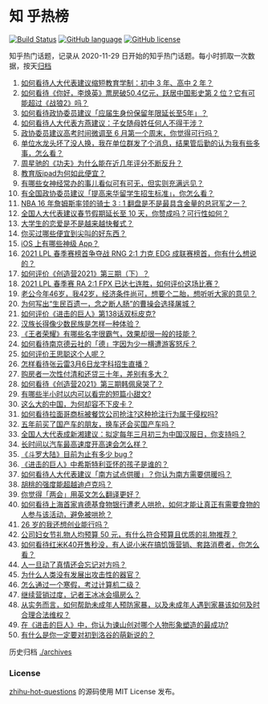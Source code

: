 # 知 乎热榜
[![Build Status](https://github.com/ToWeLong/zhihu-hot-questions/workflows/CI/badge.svg)](https://github.com/ToWeLong/zhihu-hot-questions/actions)
[![GitHub language](https://img.shields.io/badge/language-golang-orange.svg)](https://golang.org/)
[![GitHub license](https://img.shields.io/github/license/ToWeLong/zhihu-hot-questions)](https://github.com/ToWeLong/zhihu-hot-questions/blob/main/LICENSE)

知乎热门话题，记录从 2020-11-29 日开始的知乎热门话题。每小时抓取一次数据，按天[归档](./archives)

<!-- BEGIN -->

1. [如何看待人大代表建议缩短教育学制：初中 3 年、高中 2 年？](https://www.zhihu.com/question/447858027)
1. [如何看待《你好，李焕英》票房破50.4亿元，跃居中国影史第 2 位？它有可能超过《战狼2》吗？](https://www.zhihu.com/question/447891798)
1. [如何看待政协委员建议「应届生身份保留年限延长至5年」？](https://www.zhihu.com/question/447845568)
1. [如何看待人大代表方燕建议：子女随母姓任何人不得干涉？](https://www.zhihu.com/question/447566906)
1. [政协委员建议高考时间微调至 6 月第一个周末，你觉得可行吗？](https://www.zhihu.com/question/447599285)
1. [单位水龙头坏了没人换，我在单位群发了个消息，结果管后勤的认为我有些多事，怎么看？](https://www.zhihu.com/question/375794696)
1. [周星驰的《功夫》为什么能在近几年评分不断反升？](https://www.zhihu.com/question/447705926)
1. [教育版ipad为何如此便宜？](https://www.zhihu.com/question/270264935)
1. [有哪些女神经常办的事儿看似可有可无，但实则充满远见？](https://www.zhihu.com/question/447754315)
1. [有全国政协委员建议「提高来华留学生招生标准」，你怎么看？](https://www.zhihu.com/question/447820849)
1. [NBA 16 年詹姆斯率领的骑士 3 : 1 翻盘是不是最具含金量的总冠军之一？](https://www.zhihu.com/question/447592676)
1. [全国人大代表建议春节假期延长至 10 天，你赞成吗？可行性如何？](https://www.zhihu.com/question/447939211)
1. [大学生的恋爱是不是越来越快餐式？](https://www.zhihu.com/question/447088569)
1. [你买过哪些便宜到尖叫的好东西？](https://www.zhihu.com/question/337047368)
1. [iOS 上有哪些神级 App？](https://www.zhihu.com/question/27699000)
1. [2021 LPL 春季赛榜首争夺战 RNG 2:1 力克 EDG 成联赛榜首，你有什么想说的？](https://www.zhihu.com/question/447946336)
1. [如何评价《创造营2021》第三期（下）？](https://www.zhihu.com/question/447925276)
1. [2021 LPL 春季赛 RA 2:1 FPX 已达七连胜，如何评价这场比赛？](https://www.zhihu.com/question/447909356)
1. [老公今年46岁，我42岁，经济条件尚可，想要个二胎，想听听大家的意见？](https://www.zhihu.com/question/267278277)
1. [为何写出“生民百遗一，念之断人肠”的曹操会选择屠城？](https://www.zhihu.com/question/414886467)
1. [如何评价《进击的巨人》第138话双标皮克?](https://www.zhihu.com/question/447868312)
1. [汉族长得像少数民族是怎样一种体验？](https://www.zhihu.com/question/57456427)
1. [《王者荣耀》有哪些名字很霸气，效果却很一般的技能？](https://www.zhihu.com/question/443183519)
1. [如何看待南京德云社的「德」字因为少一横遭游客怒斥？](https://www.zhihu.com/question/447490432)
1. [如何评价王思聪这个人呢？](https://www.zhihu.com/question/291055358)
1. [怎样看待张云雷3月6日龙字科招生直播？](https://www.zhihu.com/question/447952829)
1. [购房者一次性付清和还贷三十年，差别有多大？](https://www.zhihu.com/question/440197525)
1. [如何看待《创造营2021》第三期韩佩泉哭了？](https://www.zhihu.com/question/447938117)
1. [有哪些半小时以内可以看完的短篇小甜文?](https://www.zhihu.com/question/438057405)
1. [这么大的中国，为何却容不下皮卡？](https://www.zhihu.com/question/48425484)
1. [如何看待拉面哥商标被餐饮公司抢注?这种抢注行为属于侵权吗?](https://www.zhihu.com/question/447705170)
1. [五年前买了国产车的朋友，换车还会买国产车吗？](https://www.zhihu.com/question/327513108)
1. [全国人大代表成新湘建议：拟定每年三月初三为中国汉服日，你支持吗？](https://www.zhihu.com/question/448032645)
1. [长时间以汽车最高速度开高速会怎么样？](https://www.zhihu.com/question/447255154)
1. [《斗罗大陆》目前为止有多少 bug ?](https://www.zhihu.com/question/445980899)
1. [《进击的巨人》中希斯特利亚怀的孩子是谁的？](https://www.zhihu.com/question/379336298)
1. [如何看待人大代表建议「南方试点供暖」？你认为南方需要供暖吗？](https://www.zhihu.com/question/447901951)
1. [胡桃的强度能超越迪卢克吗？](https://www.zhihu.com/question/446722631)
1. [你觉得「两会」用英文怎么翻译更好？](https://www.zhihu.com/question/447722861)
1. [如何看待上海首家肯德基食物银行遭老人哄抢，如何才能让真正有需要食物的人参与该活动，避免被哄抢？](https://www.zhihu.com/question/447677596)
1. [26 岁的我还想创业能行吗？](https://www.zhihu.com/question/446236728)
1. [公司妇女节礼物人均预算 50 元，有什么符合预算且优质的礼物推荐？](https://www.zhihu.com/question/27929022)
1. [如何看待红米K40开售秒没，有人说小米在搞饥饿营销、套路消费者，你怎么看？](https://www.zhihu.com/question/447475053)
1. [人一旦动了真情还会忘记对方吗？](https://www.zhihu.com/question/442698568)
1. [为什么人类没有发展出攻击性的器官？](https://www.zhihu.com/question/406918539)
1. [怎么通过一个寒假，考过计算机二级？](https://www.zhihu.com/question/361224475)
1. [继续营销过度，记者王冰冰会塌房么？](https://www.zhihu.com/question/444920915)
1. [从实务而言，如何帮助未成年人预防家暴，以及未成年人遇到家暴该如何及时合理合法维权？](https://www.zhihu.com/question/447265986)
1. [在《进击的巨人》中，你认为谏山创对哪个人物形象塑造的最成功?](https://www.zhihu.com/question/438031481)
1. [有什么是你一定要对初到洛谷的萌新说的？](https://www.zhihu.com/question/447763523)

<!-- END -->

历史归档 [./archives](./archives)


### License
[zhihu-hot-questions](https://github.com/towelong/zhihu-hot-questions) 的源码使用 MIT License 发布。

